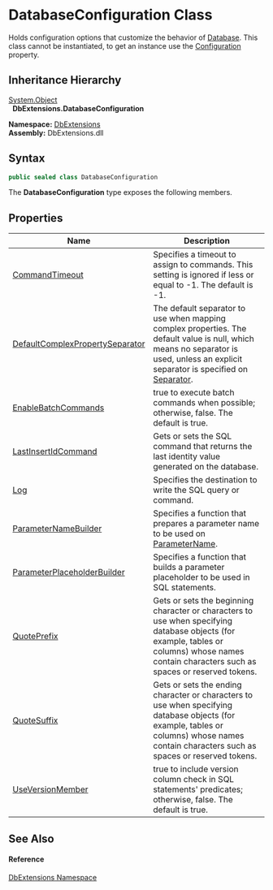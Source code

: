 DatabaseConfiguration Class
===========================
Holds configuration options that customize the behavior of [Database][1]. This class cannot be instantiated, to get an instance use the [Configuration][2] property.


Inheritance Hierarchy
---------------------
[System.Object][3]  
  **DbExtensions.DatabaseConfiguration**  
  
**Namespace:** [DbExtensions][4]  
**Assembly:** DbExtensions.dll

Syntax
------

```csharp
public sealed class DatabaseConfiguration
```

The **DatabaseConfiguration** type exposes the following members.


Properties
----------

| Name                                 | Description                                                                                                                                                                                   |
| ------------------------------------ | --------------------------------------------------------------------------------------------------------------------------------------------------------------------------------------------- |
| [CommandTimeout][5]                  | Specifies a timeout to assign to commands. This setting is ignored if less or equal to -1. The default is -1.                                                                                 |
| [DefaultComplexPropertySeparator][6] | The default separator to use when mapping complex properties. The default value is null, which means no separator is used, unless an explicit separator is specified on [Separator][7].       |
| [EnableBatchCommands][8]             | true to execute batch commands when possible; otherwise, false. The default is true.                                                                                                          |
| [LastInsertIdCommand][9]             | Gets or sets the SQL command that returns the last identity value generated on the database.                                                                                                  |
| [Log][10]                            | Specifies the destination to write the SQL query or command.                                                                                                                                  |
| [ParameterNameBuilder][11]           | Specifies a function that prepares a parameter name to be used on [ParameterName][12].                                                                                                        |
| [ParameterPlaceholderBuilder][13]    | Specifies a function that builds a parameter placeholder to be used in SQL statements.                                                                                                        |
| [QuotePrefix][14]                    | Gets or sets the beginning character or characters to use when specifying database objects (for example, tables or columns) whose names contain characters such as spaces or reserved tokens. |
| [QuoteSuffix][15]                    | Gets or sets the ending character or characters to use when specifying database objects (for example, tables or columns) whose names contain characters such as spaces or reserved tokens.    |
| [UseVersionMember][16]               | true to include version column check in SQL statements' predicates; otherwise, false. The default is true.                                                                                    |


See Also
--------

#### Reference
[DbExtensions Namespace][4]  

[1]: ../Database/README.md
[2]: ../Database/Configuration.md
[3]: https://learn.microsoft.com/dotnet/api/system.object
[4]: ../README.md
[5]: CommandTimeout.md
[6]: DefaultComplexPropertySeparator.md
[7]: ../ComplexPropertyAttribute/Separator.md
[8]: EnableBatchCommands.md
[9]: LastInsertIdCommand.md
[10]: Log.md
[11]: ParameterNameBuilder.md
[12]: https://learn.microsoft.com/dotnet/api/system.data.common.dbparameter.parametername
[13]: ParameterPlaceholderBuilder.md
[14]: QuotePrefix.md
[15]: QuoteSuffix.md
[16]: UseVersionMember.md